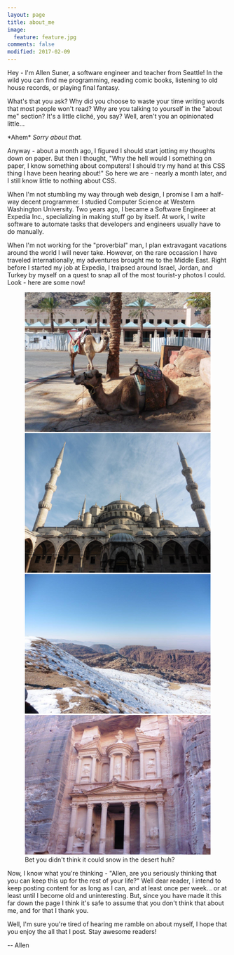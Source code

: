 ```yaml
---
layout: page
title: about_me
image:
  feature: feature.jpg
comments: false
modified: 2017-02-09
---
```

Hey - I'm Allen Suner, a software engineer and teacher from Seattle! In the wild 
you can find me programming, reading comic books, listening to old house records, 
or playing final fantasy.

What's that you ask? Why did you choose to waste your time writing words that most 
people won't read? Why are you talking to yourself in the "about me" section? It's 
a little cliché, you say? Well, aren't you an opinionated little...

\*Ahem* _Sorry about that._

Anyway - about a month ago, I figured I should start jotting my thoughts down on 
paper. But then I thought, "Why the hell would I something on paper, I know something 
about computers! I should try my hand at this CSS thing I have been hearing about!"
So here we are - nearly a month later, and I still know little to nothing about CSS.

When I'm not stumbling my way through web design, I promise I am a half-way decent 
programmer. I studied Computer Science at Western Washington University. Two years 
ago, I became a Software Engineer at Expedia Inc., specializing in making stuff 
go by itself. At work, I write software to automate tasks that developers and engineers 
usually have to do manually.

When I'm not working for the "proverbial" man, I plan extravagant vacations around 
the world I will never take. However, on the rare occassion I have traveled 
internationally, my adventures brought me to the Middle East. Right before I started 
my job at Expedia, I traipsed around Israel, Jordan, and Turkey by myself on a quest 
to snap all of the most tourist-y photos I could. Look - here are some now!

<figure class="half">
	<img src="/images/camels.jpg" title="Camels chillin' in Eilat" alt="Camels chillin' in Eilat">
	<img src="/images/sultan_ahmet.jpg" title="The Sultan Ahmed mosque in Istanbul" alt="The Sultan Ahmed mosque in Istanbul">   
	<img src="/images/jordan_3.jpg" title="Jordanian desert in the snow" alt="Jordanian desert in the snow">
	<img src="/images/petra.jpg" title="The Grand Treasury in Petra" alt="The Grand Treasury in Petra">
	<figcaption>Bet you didn't think it could snow in the desert huh?</figcaption>
</figure>

Now, I know what you're thinking - "Allen, are you seriously thinking that you can 
keep this up for the rest of your life?" Well dear reader, I intend to keep posting 
content for as long as I can, and at least once per week... or at least until I become 
old and uninteresting. But, since you have made it this far down the page I think it's 
safe to assume that you don't think that about me, and for that I thank you.

Well, I'm sure you're tired of hearing me ramble on about myself, I hope that you enjoy 
the all that I post. Stay awesome readers!

-- Allen 